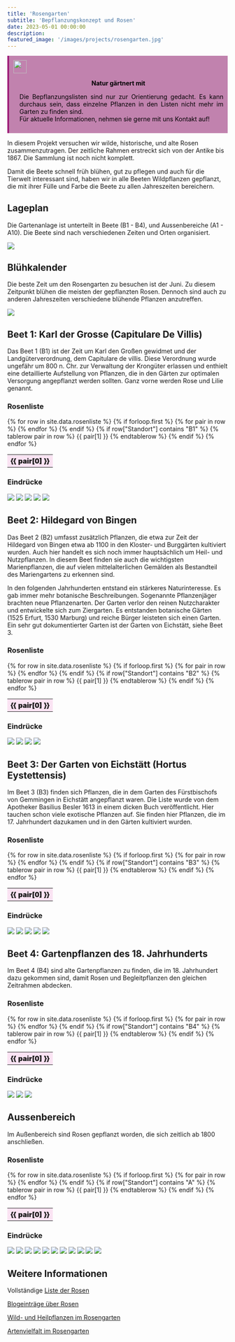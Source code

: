 ```yaml
---
title: 'Rosengarten'
subtitle: 'Bepflanzungskonzept und Rosen'
date: 2023-05-01 00:00:00
description: 
featured_image: '/images/projects/rosengarten.jpg'
---
```


<style>
      tr:nth-of-type(odd) {
      background-color:#fae3f3;
    }
</style>

<div class="wrap" style='background-color:#C182AE; color: #000000; border-left: solid #9F1F79 4px; padding:0.7em;'>
<span>
<img src="/images/info-icon.png" height="30pt" width="30pt"> 
<p style='margin-top:1em; text-align:center'>
<b>Natur gärtnert mit</b></p>
<p style='margin-left:1em;  margin-bottom:1em; text-align:justify; max-width: fit-content'>
Die Bepflanzungslisten sind nur zur Orientierung gedacht. Es kann durchaus sein, dass einzelne Pflanzen in den Listen nicht mehr im Garten zu finden sind.
<br>
Für aktuelle Informationen, nehmen sie gerne mit uns Kontakt auf!
</p>
</span>
</div>

In diesem Projekt versuchen wir wilde, historische, und alte Rosen zusammenzutragen. Der zeitliche Rahmen erstreckt sich von der Antike bis 1867.
Die Sammlung ist noch nicht komplett.

Damit die Beete schnell früh blühen, gut zu pflegen und auch für die Tierwelt interessant sind, haben wir in alle Beeten Wildpflanzen gepflanzt, die mit ihrer Fülle und Farbe die Beete zu allen Jahreszeiten bereichern.


## Lageplan

Die Gartenanlage ist unterteilt in Beete (B1 - B4), und Aussenbereiche (A1 - A10). Die Beete sind nach verschiedenen Zeiten und Orten organisiert.

![](/images/rosengarten_bereiche_plan.png)

## Blühkalender

Die beste Zeit um den Rosengarten zu besuchen ist der Juni. Zu diesem Zeitpunkt blühen die meisten der gepflanzten Rosen. Dennoch sind auch zu anderen Jahreszeiten verschiedene blühende Pflanzen anzutreffen.

<div class="wrap"> 
    <img src="/images/projects/bluehkalender.png" style="margin-left: auto; margin-right: auto">
</div>


## Beet 1: Karl der Grosse (Capitulare De Villis)
Das Beet 1 (B1) ist der Zeit um Karl den Großen gewidmet und der Landgüterverordnung, dem Capitulare de villis. Diese Verordnung wurde ungefähr um 800 n. Chr. zur Verwaltung der Krongüter erlassen und enthielt eine detaillierte Aufstellung von Pflanzen, die in den Gärten zur optimalen Versorgung angepflanzt werden sollten.
Ganz vorne werden Rose und Lilie genannt.

### Rosenliste
<table>
  {% for row in site.data.rosenliste %}
    {% if forloop.first %}
    <tr>
      {% for pair in row %}
        <th style="font-weight: 900">{{ pair[0] }}</th>
      {% endfor %}
    </tr>
    {% endif %}
    {% if row["Standort"] contains "B1" %}
        {% tablerow pair in row %}
          {{ pair[1] }}
        {% endtablerow %}
    {% endif %}
  {% endfor %}
</table>

### Eindrücke
<div class="gallery" data-columns="3">
	<img src="/images/projects/flowerbeds/b1_apothekerrose.jpg">
	<img src="/images/projects/flowerbeds/b1_semiplena.jpg">
	<img src="/images/projects/flowerbeds/b1_quatre_saison.jpg">
	<img src="/images/projects/flowerbeds/b1_tapetenrose.jpg">
	<img src="/images/projects/flowerbeds/b1_the_bishop.jpg">
</div>


## Beet 2: Hildegard von Bingen
Das Beet 2 (B2) umfasst zusätzlich Pflanzen, die etwa zur Zeit der Hildegard von Bingen etwa ab 1100 in den Kloster- und Burggärten kultiviert wurden. Auch hier handelt es sich noch immer hauptsächlich um Heil- und Nutzpflanzen.
In diesem Beet finden sie auch die wichtigsten Marienpflanzen, die auf vielen mittelalterlichen Gemälden als Bestandteil des Mariengartens zu erkennen sind.

In den folgenden Jahrhunderten entstand ein stärkeres Naturinteresse. Es gab immer mehr botanische Beschreibungen. Sogenannte Pflanzenjäger brachten neue Pflanzenarten. Der Garten verlor den reinen Nutzcharakter und entwickelte sich zum Ziergarten. Es entstanden botanische Gärten (1525 Erfurt, 1530 Marburg) und reiche Bürger leisteten sich einen Garten.
Ein sehr gut dokumentierter Garten ist der Garten von Eichstätt, siehe Beet 3.

### Rosenliste
<table>
  {% for row in site.data.rosenliste %}
    {% if forloop.first %}
    <tr>
      {% for pair in row %}
        <th style="font-weight: 900">{{ pair[0] }}</th>
      {% endfor %}
    </tr>
    {% endif %}
    {% if row["Standort"] contains "B2" %}
        {% tablerow pair in row %}
          {{ pair[1] }}
        {% endtablerow %}
    {% endif %}
  {% endfor %}
</table>


### Eindrücke
<div class="gallery" data-columns="3">
	<img src="/images/projects/flowerbeds/b2_duchess_de_portland.jpg">
	<img src="/images/projects/flowerbeds/b2_shailors_white_moss.jpg">
	<img src="/images/projects/flowerbeds/b2_hibernica.jpg">
	<img src="/images/projects/flowerbeds/b2_maidens_blush.jpg">
</div>


## Beet 3: Der Garten von Eichstätt (Hortus Eystettensis)
Im Beet 3 (B3) finden sich Pflanzen, die in dem Garten des Fürstbischofs von Gemmingen in Eichstätt angepflanzt waren. Die Liste wurde von dem Apotheker Basilius Besler 1613 in einem dicken Buch veröffentlicht.
Hier tauchen schon viele exotische Pflanzen auf.
Sie finden hier Pflanzen, die im 17. Jahrhundert dazukamen und in den Gärten kultiviert wurden.


### Rosenliste
<table>
  {% for row in site.data.rosenliste %}
    {% if forloop.first %}
    <tr>
      {% for pair in row %}
        <th style="font-weight: 900">{{ pair[0] }}</th>
      {% endfor %}
    </tr>
    {% endif %}
    {% if row["Standort"] contains "B3" %}
        {% tablerow pair in row %}
          {{ pair[1] }}
        {% endtablerow %}
    {% endif %}
  {% endfor %}
</table>

### Eindrücke
<div class="gallery" data-columns="3">
	<img src="/images/projects/flowerbeds/b3_centifolia_major.jpg">
	<img src="/images/projects/flowerbeds/b3_charles_de_mills.jpg">
	<img src="/images/projects/flowerbeds/b3_parvifolia.jpg">
	<img src="/images/projects/flowerbeds/b3_rose_de_peintres.jpg">
	<img src="/images/projects/flowerbeds/b3_york_andlancaster.jpg">
</div>

## Beet 4: Gartenpflanzen des 18. Jahrhunderts
Im Beet 4 (B4) sind alte Gartenpflanzen zu finden, die im 18. Jahrhundert dazu gekommen sind, damit Rosen und Begleitpflanzen den gleichen Zeitrahmen abdecken.

### Rosenliste
<table>
  {% for row in site.data.rosenliste %}
    {% if forloop.first %}
    <tr>
      {% for pair in row %}
        <th style="font-weight: 900">{{ pair[0] }}</th>
      {% endfor %}
    </tr>
    {% endif %}
    {% if row["Standort"] contains "B4" %}
        {% tablerow pair in row %}
          {{ pair[1] }}
        {% endtablerow %}
    {% endif %}
  {% endfor %}
</table>

### Eindrücke
<div class="gallery" data-columns="3">
	<img src="/images/projects/flowerbeds/b4_fuchsrose.jpg">
	<img src="/images/projects/flowerbeds/b4_old_blush.jpg">
	<img src="/images/projects/flowerbeds/b4_rosa_mundi.jpg">
</div>

## Aussenbereich
Im Außenbereich sind Rosen gepflanzt worden, die sich zeitlich ab 1800 anschließen.

### Rosenliste
<table>
  {% for row in site.data.rosenliste %}
    {% if forloop.first %}
    <tr>
      {% for pair in row %}
        <th style="font-weight: 900">{{ pair[0] }}</th>
      {% endfor %}
    </tr>
    {% endif %}
    {% if row["Standort"] contains "A" %}
        {% tablerow pair in row %}
          {{ pair[1] }}
        {% endtablerow %}
    {% endif %}
  {% endfor %}
</table>



### Eindrücke
<div class="gallery" data-columns="3">
	<img src="/images/projects/flowerbeds/a1_belle_isis.jpg">
	<img src="/images/projects/flowerbeds/a1_caprioloata.jpg">
	<img src="/images/projects/flowerbeds/a1_koenigin_von_daenemark.jpg">
	<img src="/images/projects/flowerbeds/a1_mme_legras_de_st_germain.jpg">
	<img src="/images/projects/flowerbeds/a3_schwefelrose.jpg">
	<img src="/images/projects/flowerbeds/a4_paeonienrose.jpg">
	<img src="/images/projects/flowerbeds/a4_splendens.jpg">
	<img src="/images/projects/flowerbeds/a4_triginitipetala.jpg">
	<img src="/images/projects/flowerbeds/a7_louise_odier.jpg">
	<img src="/images/projects/flowerbeds/a8_rosa_gallica.jpg">
	<img src="/images/projects/flowerbeds/a10_belle_de_crecy.jpg">
</div>


## Weitere Informationen

Vollständige [Liste der Rosen](/rosenliste)

[Blogeinträge über Rosen](/rosenblogindex)

[Wild- und Heilpflanzen im Rosengarten](/project/begleitpflanzen)

[Artenvielfalt im Rosengarten](/project/artenvielfalt)

